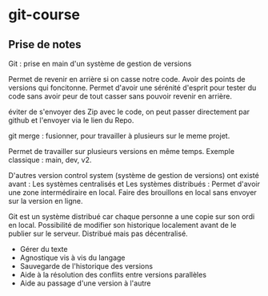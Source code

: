 # git-course
## Prise de notes
Git : prise en main d'un système de gestion de versions

Permet de revenir en arrière si on casse notre code.
Avoir des points de versions qui foncitonne.
Permet d'avoir une sérénité d'esprit pour tester du code sans avoir peur de tout casser sans pouvoir revenir en arrière.

éviter de s'envoyer des Zip avec le code, on peut passer directement par github et l'envoyer via le lien du Repo.

git merge : fusionner, pour travailler à plusieurs sur le meme projet.

Permet de travailler sur plusieurs versions en même temps. Exemple classique : main, dev, v2.

D'autres version control system (système de gestion de versions) ont existé avant :
Les systèmes centralisés et
Les systèmes distribués : Permet d'avoir une zone intermédiraire en local. Faire des brouillons en local sans envoyer sur la version en ligne.

Git est un système distribué car chaque personne a une copie sur son ordi en local.
Possibilité de modifier son historique localement avant de le publier sur le serveur.
Distribué mais pas décentralisé.

- Gérer du texte
- Agnostique vis à vis du langage
- Sauvegarde de l'historique des versions
- Aide à la résolution des conflits entre versions parallèles
- Aide au passage d'une version à l'autre